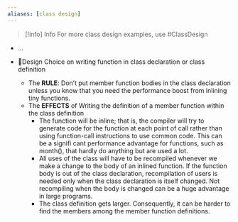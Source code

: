 ```yaml
---
aliases: [class design]
---
```


> [!info] Info
> For more class design examples, use #ClassDesign





- ...

- 📌Design Choice on writing function in class declaration or class definition
    - The **RULE**: Don’t put member function bodies in the class declaration unless you know that you need the performance boost from inlining tiny functions.
    - The **EFFECTS** of Writing the definition of a member function within the class definition
        - The function will be inline; that is, the compiler will try to generate code for the function at each point of call rather than using function-call instructions to use common code. This can be a signifi cant performance advantage for functions, such as month(), that hardly do anything but are used a lot.
        - All uses of the class will have to be recompiled whenever we make a change to the body of an inlined function. If the function body is out of the class declaration, recompilation of users is needed only when the class declaration is itself changed. Not recompiling when the body is changed can be a huge advantage in large programs.
        - The class definition gets larger. Consequently, it can be harder to find the members among the member function definitions.
        